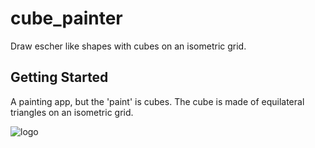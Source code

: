 # cube_painter

Draw escher like shapes with cubes on an isometric grid.

## Getting Started

A painting app, but the 'paint' is cubes. The cube is made of equilateral triangles on an isometric
grid.

![logo](https://raw.githubusercontent.com/paulsump/cube_painter/build/app/intermediates/merged-not-compiled-resources/release/mipmap-xhdpi-v4/ic_launcher.png)